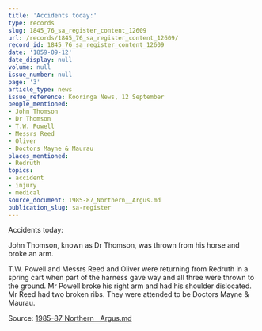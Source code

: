 ```yaml
---
title: 'Accidents today:'
type: records
slug: 1845_76_sa_register_content_12609
url: /records/1845_76_sa_register_content_12609/
record_id: 1845_76_sa_register_content_12609
date: '1859-09-12'
date_display: null
volume: null
issue_number: null
page: '3'
article_type: news
issue_reference: Kooringa News, 12 September
people_mentioned:
- John Thomson
- Dr Thomson
- T.W. Powell
- Messrs Reed
- Oliver
- Doctors Mayne & Maurau
places_mentioned:
- Redruth
topics:
- accident
- injury
- medical
source_document: 1985-87_Northern__Argus.md
publication_slug: sa-register
---
```


Accidents today:

John Thomson, known as Dr Thomson, was thrown from his horse and broke an arm.

T.W. Powell and Messrs Reed and Oliver were returning from Redruth in a spring cart when part of the harness gave way and all three were thrown to the ground.  Mr Powell broke his right arm and had his shoulder dislocated.  Mr Reed had two broken ribs.  They were attended to be Doctors Mayne & Maurau.

Source: [1985-87_Northern__Argus.md](/downloads/markdown/1985-87_Northern__Argus.md)
